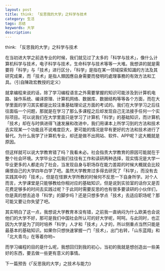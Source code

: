 ```yaml
---
layout: post
title: think: 「反思我的大学」之科学与技术
category: 生活
tags: 总结
keywords: 大学
description: 
---
```

think: 「反思我的大学」之科学与技术

在当初进大学之前选专业的时候，我们就见过了太多的「科学与技术」，像什么计算机科学与技术，电子科学与技术，生命科学与技术等等一大堆。我想讲的就是需要将「科学」与「技术」进行区分，「科学」是指在某一领域探索知識的方法及其研究成果，而「技术」是指人類因應自身需要而發明的處理事務的有效方法和工具。（引自陳政宏教授的定义）

就拿编程来说的话，除了学习编程语言之外需要掌握的知识可能涉及到计算机电路、操作系统、编译原理、计算机网络、数据库、数据结构等等各个方面，而在大学里面的学习其实都是比较注重基础理论这方面的考试的。我们在大学学习之后往往面临一个问题，那就是在学习了那么多课程之后却发现自己无法接手任何一个实际项目。可以说我们在大学里面只是学习了计算机「科学」的基础知识，而计算机「技术」却在与时俱进得飞速发展和改进中，我们用课本上所学习到的方法和技术去实现某一个功能且不说难度巨大，更可能的情况是早有更好的方法和技术进行了替代。为什么我学了计算机专业，却还是做不出网站、软件、APP呢？这大概就是原因。

但这样就可以说大学教育错了吗？我看未必。社会指责大学教育的原因可能就在于整个社会环境。大学毕业之后我们往往有工作和读研两种选择，现实情况是大学一毕业更多的人都走向了社会，当发现自身与职场存在能力差距的时候大概就会比较痛恨自己的大学四年白学了吧。虽然大学教育过多得去研究了「科学」，而没有去实践其中的「技术」，但是在怪罪大学所教的时候何不反思一下自身所学。对个人而言，大学课堂是只能够教给你相对应的基础知识，但是说到实验室的话你又是否花费足够多的时间去实践过呢？于此同时需要反思的也有很多要读研的小伙伴们，你是真的想去追寻「科学」的脚步吗？还是只想多学点「技术」去适应职场呢？那可能又要让你失望了吧。

其实明白了这一点，我想说大学教育本没有错，之前我一直纳闷为什么欧美也会说他们的大学不好，那可是我们中国社会所认可的好大学呢，呵呵。与此同时，也正因为大学是为了同时培养「科学」人才和「技术」人才的，所以侧重点当然只能是最基本的基础知识。如果你只想快速掌握一门「技术」，出门右转，「山东蓝翔」和「北大青鸟」在等着你哟~

而学习编程的目的是什么呢，我想回归到我的初心，当初的我就是想创造出一些美好的东西，要去做一些更有意义的事情。

下一篇预告《「反思我的大学」之技术与能力》
